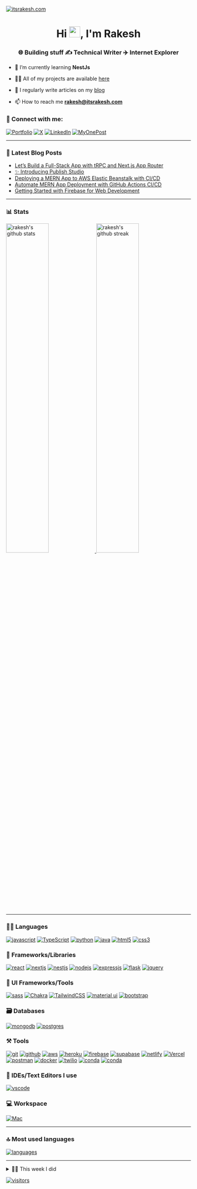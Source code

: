 <!-- Badges: https://github.com/Envoy-VC/awesome-badges -->

[![itsrakesh.com](https://user-images.githubusercontent.com/70439799/150669911-f4770983-6987-48b8-ad53-a5542231e894.gif)](https://itsrakesh.com)

<h1 align="center">Hi <a href="https://itsrakesh.com"><img src="https://raw.githubusercontent.com/MartinHeinz/MartinHeinz/master/wave.gif" width="30"></a>, I'm Rakesh</h1>
<h3 align="center">🌐 Building stuff ✍️ Technical Writer ✈️ Internet Explorer</h3>

- 🌱 I’m currently learning **NestJs**

- 👨‍💻 All of my projects are available [here](https://itsrakesh.com/work/projects)

- 📝 I regularly write articles on my [blog](https://blog.itsrakesh.com)

- 📫 How to reach me **rakesh@itsrakesh.com**

### 🤝 Connect with me:

[![Portfolio](https://img.shields.io/badge/Portfolio-000000?style=for-the-badge&logo=Portfolio&logoColor=white)](https://itsrakesh.com)
[![X](https://img.shields.io/badge/X-000000?style=for-the-badge&logo=x&logoColor=white)](https://x.com/rakesh_at_tweet)
[![LinkedIn](https://img.shields.io/badge/LinkedIn-0077B5?style=for-the-badge&logo=linkedin&logoColor=white)](https://www.linkedin.com/in/potnururakesh)
[![MyOnePost](https://img.shields.io/badge/myonepost-2463EB?style=for-the-badge&logo=myonepost&logoColor=white)](https://myonepost.com/@rakesh)

---

### 📜 Latest Blog Posts

<!-- BLOG-POST-LIST:START -->
- [Let’s Build a Full-Stack App with tRPC and Next.js App Router](https://medium.com/design-bootcamp/lets-build-a-full-stack-app-with-trpc-and-next-js-14-a679acd4ab2d?source=rss-e09c62468ad2------2)
- [✨ Introducing Publish Studio](https://medium.com/@itsrakesh/introducing-publish-studio-56681e27e767?source=rss-e09c62468ad2------2)
- [Deploying a MERN App to AWS Elastic Beanstalk with CI/CD](https://medium.com/codex/deploying-a-mern-app-to-aws-elastic-beanstalk-with-ci-cd-843f414645ec?source=rss-e09c62468ad2------2)
- [Automate MERN App Deployment with GitHub Actions CI/CD](https://medium.com/codex/automate-mern-app-deployment-with-github-actions-ci-cd-84ceaf8fc0b7?source=rss-e09c62468ad2------2)
- [Getting Started with Firebase for Web Development](https://medium.com/gdsclpu/getting-started-with-firebase-for-web-development-ffffdbdd540e?source=rss-e09c62468ad2------2)
<!-- BLOG-POST-LIST:END -->

---

### 📊 Stats

<a href="https://itsrakesh.com">
<img src="https://github-readme-stats.vercel.app/api?username=RakeshPotnuru&include_all_commits=true&show_icons=true&theme=github_dark&hide_border=true" alt="rakesh's github stats" width="48%" >
</a>

<a href="https://itsrakesh.com">
<img src="https://github-readme-streak-stats.herokuapp.com/?user=RakeshPotnuru&theme=github_dark&hide_border=true" alt="rakesh's github streak" width="48%" >
</a>

---

### 🧑‍💻 Languages

[![javascript](https://img.shields.io/badge/JavaScript-323330?style=for-the-badge&logo=javascript&logoColor=F7DF1E)](https://itsrakesh.com)
[![TypeScript](https://img.shields.io/badge/TypeScript-007ACC?style=for-the-badge&logo=typescript&logoColor=white)](https://itsrakesh.com)
[![python](https://img.shields.io/badge/Python-FFD43B?style=for-the-badge&logo=python&logoColor=darkgreen)](https://itsrakesh.com)
[![java](https://img.shields.io/badge/Java-ED8B00?style=for-the-badge&logo=java&logoColor=white)](https://itsrakesh.com)
[![html5](https://img.shields.io/badge/HTML5-E34F26?style=for-the-badge&logo=html5&logoColor=white)](https://itsrakesh.com)
[![css3](https://img.shields.io/badge/CSS3-1572B6?style=for-the-badge&logo=css3&logoColor=white)](https://itsrakesh.com)

### 🧩 Frameworks/Libraries

[![react](https://img.shields.io/badge/React-20232A?style=for-the-badge&logo=react&logoColor=61DAFB)](https://itsrakesh.com)
[![nextjs](https://img.shields.io/badge/Next-black?style=for-the-badge&logo=next.js&logoColor=white)](https://itsrakesh.com)
[![nestjs](https://img.shields.io/badge/NestJS-ea2845?style=for-the-badge&logo=nestjs&logoColor=white)](https://itsrakesh.com)
[![nodejs](https://img.shields.io/badge/Node.js-339933?style=for-the-badge&logo=nodedotjs&logoColor=white)](https://itsrakesh.com)
[![expressjs](https://img.shields.io/badge/Express.js-000000?style=for-the-badge&logo=express&logoColor=white)](https://itsrakesh.com)
[![flask](https://img.shields.io/badge/Flask-000000?style=for-the-badge&logo=flask&logoColor=white)](https://itsrakesh.com)
[![jquery](https://img.shields.io/badge/jQuery-0769AD?style=for-the-badge&logo=jquery&logoColor=white)](https://itsrakesh.com)

### 💅 UI Frameworks/Tools

[![sass](https://img.shields.io/badge/Sass-CC6699?style=for-the-badge&logo=sass&logoColor=white)](https://itsrakesh.com)
[![Chakra](https://img.shields.io/badge/chakra-%234ED1C5.svg?style=for-the-badge&logo=chakraui&logoColor=white)](https://itsrakesh.com)
[![TailwindCSS](https://img.shields.io/badge/Tailwind_CSS-38B2AC?style=for-the-badge&logo=tailwind-css&logoColor=white)](https://itsrakesh.com)
[![material ui](https://img.shields.io/badge/Material%20UI-007FFF?style=for-the-badge&logo=mui&logoColor=white)](https://itsrakesh.com)
[![bootstrap](https://img.shields.io/badge/Bootstrap-563D7C?style=for-the-badge&logo=bootstrap&logoColor=white)](https://itsrakesh.com)

### 🗃️ Databases

[![mongodb](https://img.shields.io/badge/MongoDB-4EA94B?style=for-the-badge&logo=mongodb&logoColor=white)](https://itsrakesh.com)
[![postgres](https://img.shields.io/badge/PostgreSQL-316192?style=for-the-badge&logo=postgresql&logoColor=white)](https://itsrakesh.com)

### ⚒️ Tools

[![git](https://img.shields.io/badge/GIT-E44C30?style=for-the-badge&logo=git&logoColor=white)](https://itsrakesh.com)
[![github](https://img.shields.io/badge/GitHub-100000?style=for-the-badge&logo=github&logoColor=white)](https://itsrakesh.com)
[![aws](https://img.shields.io/badge/Amazon_AWS-232F3E?style=for-the-badge&logo=amazon-aws&logoColor=white)](https://itsrakesh.com)
[![heroku](https://img.shields.io/badge/Heroku-430098?style=for-the-badge&logo=heroku&logoColor=white)](https://itsrakesh.com)
[![firebase](https://img.shields.io/badge/firebase-ffca28?style=for-the-badge&logo=firebase&logoColor=black)](https://itsrakesh.com)
[![supabase](https://img.shields.io/badge/supabase-3ECF8E?style=for-the-badge&logo=supabase&logoColor=white)](https://itsrakesh.com)
[![netlify](https://img.shields.io/badge/Netlify-00C7B7?style=for-the-badge&logo=netlify&logoColor=white)](https://itsrakesh.com)
[![Vercel](https://img.shields.io/badge/vercel-%23000000.svg?style=for-the-badge&logo=vercel&logoColor=white)](https://itsrakesh.com)
[![postman](https://img.shields.io/badge/Postman-FF6C37?style=for-the-badge&logo=Postman&logoColor=white)](https://itsrakesh.com)
[![docker](https://img.shields.io/badge/Docker-2CA5E0?style=for-the-badge&logo=docker&logoColor=white)](https://itsrakesh.com)
[![twilio](https://img.shields.io/badge/Twilio-F22F46?style=for-the-badge&logo=Twilio&logoColor=white)](https://itsrakesh.com)
[![conda](https://img.shields.io/badge/conda-342B029.svg?&style=for-the-badge&logo=anaconda&logoColor=white)](https://itsrakesh.com)
[![conda](https://img.shields.io/badge/Prisma-3982CE?style=for-the-badge&logo=Prisma&logoColor=white)](https://itsrakesh.com)

### 🧠 IDEs/Text Editors I use

[![vscode](https://img.shields.io/badge/Visual_Studio_Code-0078D4?style=for-the-badge&logo=visual%20studio%20code&logoColor=white)](https://itsrakesh.com)

### 💻 Workspace

[![Mac](https://img.shields.io/badge/mac%20os-000000?style=for-the-badge&logo=apple&logoColor=white)](https://itsrakesh.com)

---

### 🔝 Most used languages

<a href="https://itsrakesh.com">
<img alt="languages" src="https://github-readme-stats.vercel.app/api/top-langs/?username=RakeshPotnuru&theme=github_dark&hide_border=true&hide=Jupyter%20Notebook,css,html,scss&layout=compact" />
</a>

---

<details>
  <summary>🧑‍🔬 This week I did</summary>
  
  [![Rakesh's wakatime stats](https://github-readme-stats.vercel.app/api/wakatime?username=itsrakesh&theme=github_dark&hide_border=true)](https://wakatime.com/@itsrakesh)
</details>

[![visitors](https://visitor-badge.laobi.icu/badge?page_id=RakeshPotnuru.RakeshPotnuru)](https://itsrakesh.com)

<!---
RakeshPotnuru/RakeshPotnuru is a ✨ special ✨ repository because its `README.md` (this file) appears on your GitHub profile.
You can click the Preview link to take a look at your changes.
--->
